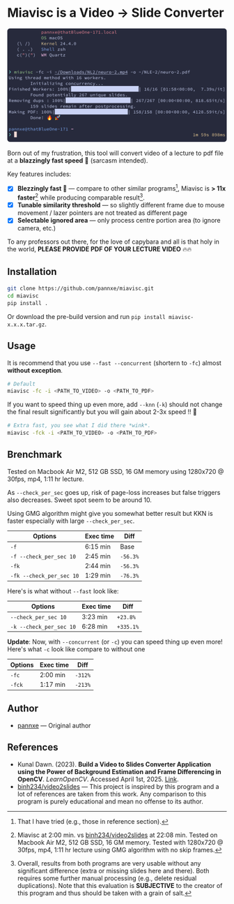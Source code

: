# Miavisc is a Video → Slide Converter

![Screenshot](./img/image.png)

Born out of my frustration, this tool will convert video of a lecture to pdf file at a **blazzingly fast speed** 🚀 (sarcasm intended).

Key features includes:

- [x] **Blezzingly fast 🚀** — compare to other similar programs[^3], Miavisc is **> 11x faster**[^4] while producing comparable result[^5].
- [x] **Tunable similarity threshold** — so slightly different frame due to mouse movement / lazer pointers are not treated as different page
- [x] **Selectable ignored area** — only process centre portion area (to ignore camera, etc.)

[^3]: That I have tried (e.g., those in reference section).
[^4]: Miavisc at 2:00 min. vs [binh234/video2slides](https://github.com/binh234/video2slides) at 22:08 min. Tested on Macbook Air M2, 512 GB SSD, 16 GM memory. Tested with 1280x720 @ 30fps, mp4, 1:11 hr lecture using GMG algorithm with no skip frames.
[^5]:
    Overall, results from both programs are very usable without any significant difference (extra or missing slides here and there).
    Both requires some further manual processing (e.g., delete residual duplications).
    Note that this evaluation is **SUBJECTIVE** to the creator of this program and thus should be taken with a grain of salt.

To any professors out there, for the love of capybara and all is that holy in the world, **PLEASE PROVIDE PDF OF YOUR LECTURE VIDEO** 🔥🔥

## Installation

```bash
git clone https://github.com/pannxe/miavisc.git
cd miavisc
pip install .
```

Or download the pre-build version and run `pip install miavisc-x.x.x.tar.gz`.

## Usage

It is recommend that you use `--fast --concurrent` (shortern to `-fc`) almost **without exception**.

```bash
# Default
miavisc -fc -i <PATH_TO_VIDEO> -o <PATH_TO_PDF>
```

If you want to speed thing up even more, add `--knn` (`-k`) should not change the final result significantly but you will gain about 2-3x speed !! 🚀

```bash
# Extra fast, you see what I did there *wink*.
miavisc -fck -i <PATH_TO_VIDEO> -o <PATH_TO_PDF>
```

## Brenchmark

Tested on Macbook Air M2, 512 GB SSD, 16 GM memory using 1280x720 @ 30fps, mp4, 1:11 hr lecture.

As `--check_per_sec` goes up, risk of page-loss increases but false triggers also decreases. Sweet spot seem to be around 10.

Using GMG algorithm might give you somewhat better result but KKN is faster especially with large `--check_per_sec`.

| Options                  | Exec time | Diff     |
| ------------------------ | --------- | -------- |
| `-f`                     | 6:15 min  | Base     |
| `-f --check_per_sec 10`  | 2:45 min  | `-56.3%` |
| `-fk`                    | 2:44 min  | `-56.3%` |
| `-fk --check_per_sec 10` | 1:29 min  | `-76.3%` |

Here's is what without `--fast` look like:

| Options                 | Exec time | Diff      |
| ----------------------- | --------- | --------- |
| `--check_per_sec 10`    | 3:23 min  | `+23.8%`  |
| `-k --check_per_sec 10` | 6:28 min  | `+335.1%` |

**Update**: Now, with `--concurrent` (or `-c`) you can speed thing up even more! Here's what  `-c` look like compare to without one

| Options | Exec time | Diff    |
| ------- | --------- | ------- |
| `-fc`   | 2:00 min  | `-312%` |
| `-fck`  | 1:17 min  | `-213%` |

## Author

- [pannxe](https://github.com/pannxe) — Original author

## References

- Kunal Dawn. (2023). **Build a Video to Slides Converter Application using the Power of Background Estimation and Frame Differencing in OpenCV**. _LearnOpenCV_. Accessed April 1st, 2025. [Link](https://learnopencv.com/video-to-slides-converter-using-background-subtraction/).
- [binh234/video2slides](https://github.com/binh234/video2slides) — This project is inspired by this program and a lot of references are taken from this work.
  Any comparison to this program is purely educational and mean no offense to its author.
